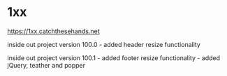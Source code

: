 # 1xx

https://1xx.catchthesehands.net

inside out project version 100.0
	- added header resize functionality
	
inside out project version 100.1
	- added footer resize functionality
	- added jQuery, teather and popper